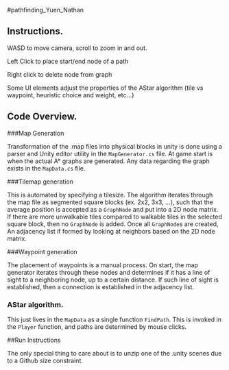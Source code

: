 #pathfinding_Yuen_Nathan

## Instructions.

WASD to move camera, scroll to zoom in and out.

Left Click to place start/end node of a path

Right click to delete node from graph

Some UI elements adjust the properties of the AStar algorithm (tile vs waypoint, heuristic choice and weight, etc…)

## Code Overview.

###Map Generation

Transformation of the .map files into physical blocks in unity is done using a parser and Unity editor utility in the `MapGenerator.cs` file. At game start is when the actual A* graphs are generated. Any data regarding the graph exists in the `MapData.cs` file.

###Tilemap generation

This is automated by specifying a tilesize. The algorithm iterates through the map file as segmented square blocks (ex. 2x2, 3x3, …), such that the average position is accepted as a `GraphNode` and put into a 2D node matrix. If there are more unwalkable tiles compared to walkable tiles in the selected square block, then no `GraphNode` is added. Once all `GraphNode`s are created, An adjacency list if formed by looking at neighbors based on the 2D node matrix.

###Waypoint generation

The placement of waypoints is a manual process. On start, the map generator iterates through these nodes and determines if it has a line of sight to a neighboring node, up to a certain distance. If such line of sight is established, then a connection is established in the adjacency list. 

### AStar algorithm.

This just lives in the `MapData` as a single function `FindPath`. This is invoked in the `Player` function, and paths are determined by mouse clicks.

##Run Instructions

The only special thing to care about is to unzip one of the .unity scenes due to a Github size constraint.




